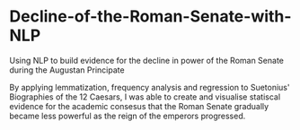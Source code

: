 # Decline-of-the-Roman-Senate-with-NLP
Using NLP to build evidence for the decline in power of the Roman Senate during the Augustan Principate

By applying lemmatization, frequency analysis and regression to Suetonius' Biographies of the 12 Caesars, I was able to create and visualise statiscal evidence for the academic consesus that the Roman Senate gradually became less powerful as the reign of the emperors progressed.
